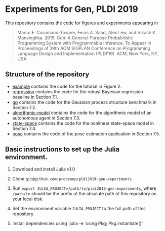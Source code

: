 # Experiments for Gen, PLDI 2019

This repository contains the code for figures and experiments appearing in

> Marco F. Cusumano-Towner, Feras A. Saad, Alex Lew, and Vikash K. Mansinghka.
> 2019. Gen: A General-Purpose Probabilistic Programming System with
> Programmable Inference. To Appear In Proceedings of 39th ACM SIGPLAN
> Conference on Programming Language Design and Implementation (PLDI'19). ACM,
> New York, NY, USA

## Structure of the repository

- [example](./example) contains the code for the tutorial in Figure 2.
- [regression](./regression) contains the code for the robust Bayesian regression baseline in Section 7.1.
- [gp](./gp) contains the code for the Gaussian process structure benchmark in Section 7.2.
- [algorithmic-model](./algorithmic-model) contains the code for the algorithmic model of an autonomous agent in Section 7.3.
- [state-space](./state-space) contains the code for the nonlinear state-space model in Section 7.4.
- [pose](./pose) contains the code of the pose estimation application in Section 7.5.

## Basic instructions to set up the Julia environment.

1. Download and install Julia v1.0

2. Clone `git@github.com:probcomp/pldi2019-gen-experiments`

3. Run `export JULIA_PROJECT=/path/to/pldi2019-gen-experiments`, where
   `/path/to` should be the prefix of the absolute path of this repository on
   your local disk.

4. Set the environment variable `JULIA_PROJECT` to the full path of this repository.

5. Install dependencies using `julia -e 'using Pkg; Pkg.instantiate()'

